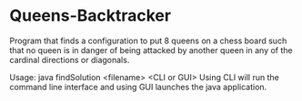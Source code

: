 # Queens-Backtracker
Program that finds a configuration to put 8 queens on a chess board such that no queen is in danger of being attacked by 
another queen in any of the cardinal directions or diagonals.

Usage: java findSolution \<filename\> \<CLI or GUI\>
Using CLI will run the command line interface and using GUI launches the java application.
